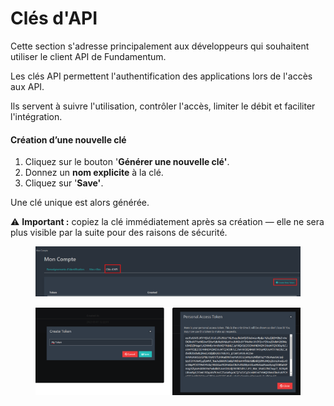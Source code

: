 # Clés d'API

Cette section s'adresse principalement aux développeurs qui souhaitent utiliser le client API de Fundamentum.

Les clés API permettent l'authentification des applications lors de l'accès aux API.

Ils servent à suivre l'utilisation, contrôler l'accès, limiter le débit et faciliter l'intégration.

#### Création d’une nouvelle clé

1. Cliquez sur le bouton '**Générer une nouvelle clé'**.
2. Donnez un **nom explicite** à la clé.
3. Cliquez sur '**Save'**.

Une clé unique est alors générée.

⚠️ **Important :** copiez la clé immédiatement après sa création — elle ne sera plus visible par la suite pour des raisons de sécurité.

<figure><img src="../../.gitbook/assets/image (19).png" alt=""><figcaption></figcaption></figure>

<figure><img src="../../.gitbook/assets/image (22).png" alt=""><figcaption></figcaption></figure>
